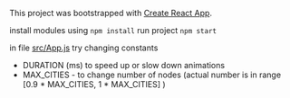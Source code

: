This project was bootstrapped with [Create React App](https://github.com/facebookincubator/create-react-app).

install modules using `npm install`
run project `npm start`

in file [src/App.js](./src/App.js)
try changing constants
- DURATION (ms) to speed up or slow down animations
- MAX_CITIES - to change number of nodes (actual number is in range [0.9 * MAX_CITIES, 1 * MAX_CITIES] )